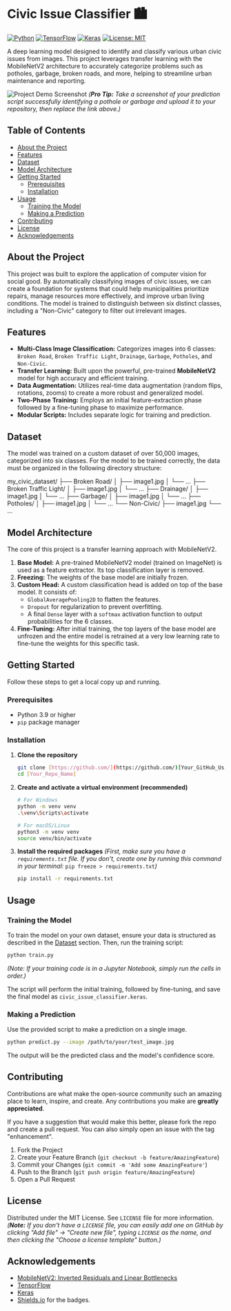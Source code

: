 # Civic Issue Classifier 🏙️

[![Python](https://img.shields.io/badge/Python-3.9%2B-blue.svg)](https://www.python.org/downloads/)
[![TensorFlow](https://img.shields.io/badge/TensorFlow-2.10%2B-FF6F00.svg)](https://www.tensorflow.org/)
[![Keras](https://img.shields.io/badge/Keras-2.10%2B-D00000.svg)](https://keras.io/)
[![License: MIT](https://img.shields.io/badge/License-MIT-yellow.svg)](https://opensource.org/licenses/MIT)

A deep learning model designed to identify and classify various urban civic issues from images. This project leverages transfer learning with the MobileNetV2 architecture to accurately categorize problems such as potholes, garbage, broken roads, and more, helping to streamline urban maintenance and reporting.

![Project Demo Screenshot]([Link_to_a_screenshot_or_GIF_of_your_model_predicting_an_image])
*(**Pro Tip:** Take a screenshot of your prediction script successfully identifying a pothole or garbage and upload it to your repository, then replace the link above.)*

## Table of Contents
* [About the Project](#about-the-project)
* [Features](#features)
* [Dataset](#dataset)
* [Model Architecture](#model-architecture)
* [Getting Started](#getting-started)
  * [Prerequisites](#prerequisites)
  * [Installation](#installation)
* [Usage](#usage)
  * [Training the Model](#training-the-model)
  * [Making a Prediction](#making-a-prediction)
* [Contributing](#contributing)
* [License](#license)
* [Acknowledgements](#acknowledgements)

## About the Project
This project was built to explore the application of computer vision for social good. By automatically classifying images of civic issues, we can create a foundation for systems that could help municipalities prioritize repairs, manage resources more effectively, and improve urban living conditions. The model is trained to distinguish between six distinct classes, including a "Non-Civic" category to filter out irrelevant images.

## Features
- **Multi-Class Image Classification:** Categorizes images into 6 classes: `Broken Road`, `Broken Traffic Light`, `Drainage`, `Garbage`, `Potholes`, and `Non-Civic`.
- **Transfer Learning:** Built upon the powerful, pre-trained **MobileNetV2** model for high accuracy and efficient training.
- **Data Augmentation:** Utilizes real-time data augmentation (random flips, rotations, zooms) to create a more robust and generalized model.
- **Two-Phase Training:** Employs an initial feature-extraction phase followed by a fine-tuning phase to maximize performance.
- **Modular Scripts:** Includes separate logic for training and prediction.

## Dataset
The model was trained on a custom dataset of over 50,000 images, categorized into six classes. For the model to be trained correctly, the data must be organized in the following directory structure:

my\_civic\_dataset/
├── Broken Road/
│   ├── image1.jpg
│   └── ...
├── Broken Traffic Light/
│   ├── image1.jpg
│   └── ...
├── Drainage/
│   ├── image1.jpg
│   └── ...
├── Garbage/
│   ├── image1.jpg
│   └── ...
├── Potholes/
│   ├── image1.jpg
│   └── ...
└── Non-Civic/
├── image1.jpg
└── ...

## Model Architecture
The core of this project is a transfer learning approach with MobileNetV2.
1.  **Base Model:** A pre-trained MobileNetV2 model (trained on ImageNet) is used as a feature extractor. Its top classification layer is removed.
2.  **Freezing:** The weights of the base model are initially frozen.
3.  **Custom Head:** A custom classification head is added on top of the base model. It consists of:
    -   `GlobalAveragePooling2D` to flatten the features.
    -   `Dropout` for regularization to prevent overfitting.
    -   A final `Dense` layer with a `softmax` activation function to output probabilities for the 6 classes.
4.  **Fine-Tuning:** After initial training, the top layers of the base model are unfrozen and the entire model is retrained at a very low learning rate to fine-tune the weights for this specific task.

## Getting Started

Follow these steps to get a local copy up and running.

### Prerequisites
- Python 3.9 or higher
- `pip` package manager

### Installation
1.  **Clone the repository**
    ```sh
    git clone [https://github.com/](https://github.com/)[Your_GitHub_Username]/[Your_Repo_Name].git
    cd [Your_Repo_Name]
    ```

2.  **Create and activate a virtual environment (recommended)**
    ```sh
    # For Windows
    python -m venv venv
    .\venv\Scripts\activate

    # For macOS/Linux
    python3 -m venv venv
    source venv/bin/activate
    ```

3.  **Install the required packages**
    *(First, make sure you have a `requirements.txt` file. If you don't, create one by running this command in your terminal:* `pip freeze > requirements.txt`*)*
    ```sh
    pip install -r requirements.txt
    ```

## Usage

### Training the Model
To train the model on your own dataset, ensure your data is structured as described in the [Dataset](#dataset) section. Then, run the training script:

```sh
python train.py 
````

*(Note: If your training code is in a Jupyter Notebook, simply run the cells in order.)*

The script will perform the initial training, followed by fine-tuning, and save the final model as `civic_issue_classifier.keras`.

### Making a Prediction

Use the provided script to make a prediction on a single image.

```sh
python predict.py --image /path/to/your/test_image.jpg
```

The output will be the predicted class and the model's confidence score.

## Contributing

Contributions are what make the open-source community such an amazing place to learn, inspire, and create. Any contributions you make are **greatly appreciated**.

If you have a suggestion that would make this better, please fork the repo and create a pull request. You can also simply open an issue with the tag "enhancement".

1.  Fork the Project
2.  Create your Feature Branch (`git checkout -b feature/AmazingFeature`)
3.  Commit your Changes (`git commit -m 'Add some AmazingFeature'`)
4.  Push to the Branch (`git push origin feature/AmazingFeature`)
5.  Open a Pull Request

## License

Distributed under the MIT License. See `LICENSE` file for more information.
*(**Note:** If you don't have a `LICENSE` file, you can easily add one on GitHub by clicking "Add file" -\> "Create new file", typing `LICENSE` as the name, and then clicking the "Choose a license template" button.)*

## Acknowledgements

  * [MobileNetV2: Inverted Residuals and Linear Bottlenecks](https://arxiv.org/abs/1801.04381)
  * [TensorFlow](https://www.tensorflow.org/)
  * [Keras](https://keras.io/)
  * [Shields.io](https://shields.io) for the badges.

<!-- end list -->

```
```